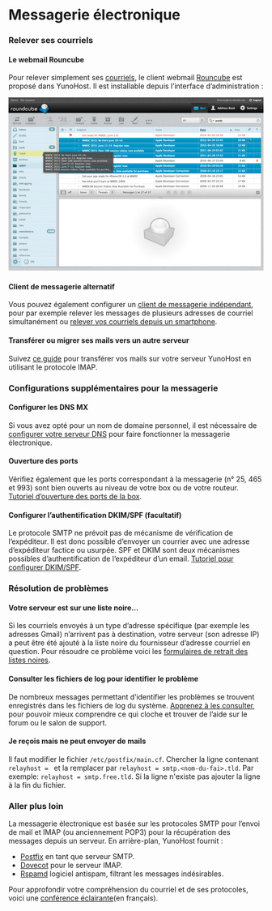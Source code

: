 # Messagerie électronique

### Relever ses courriels
#### Le webmail Rouncube
Pour relever simplement ses [courriels](https://fr.wikipedia.org/wiki/Courrier_%C3%A9lectronique), le client webmail [Rouncube](https://roundcube.net/) est proposé dans YunoHost. Il est installable depuis l’interface d’administration :

<img src="/images/mailview.jpg" width=650>

#### Client de messagerie alternatif
Vous pouvez également configurer un [client de messagerie indépendant](email_configure_client_fr), pour par exemple relever les messages de plusieurs adresses de courriel simultanément ou [relever vos courriels depuis un smartphone](email_configure_client_fr#Android)<!-- proposer plus de clients et rendre plus verbeux -->.

#### Transférer ou migrer ses mails vers un autre serveur
Suivez [ce guide](email_migration_fr)<!-- à clarifier --> pour transférer vos mails sur votre serveur YunoHost en utilisant le protocole IMAP.

### Configurations supplémentaires pour la messagerie
#### Configurer les DNS MX
Si vous avez opté pour un nom de domaine personnel, il est nécessaire de [configurer votre serveur DNS](/dns_config_fr)<!-- explication spécifique des DNS MX à ajouter sur cette page--> pour faire fonctionner la messagerie électronique.

#### Ouverture des ports
Vérifiez également que les ports correspondant à la messagerie (n° 25, 465 et 993) sont bien ouverts au niveau de votre box ou de votre routeur. [Tutoriel d’ouverture des ports de la box](/isp_box_config_fr).

#### Configurer l’authentification DKIM/SPF (facultatif)
Le protocole SMTP ne prévoit pas de mécanisme de vérification de l’expéditeur. Il est donc possible d’envoyer un courrier avec une adresse d’expéditeur factice ou usurpée. SPF et DKIM sont deux mécanismes possibles d’authentification de l’expéditeur d’un email. [Tutoriel pour configurer DKIM/SPF](dkim_fr).<!-- compliqué, à clarifier ? -->

### Résolution de problèmes
#### Votre serveur est sur une liste noire…
Si les courriels envoyés à un type d’adresse spécifique (par exemple les adresses Gmail) n’arrivent pas à destination, votre serveur (son adresse IP) a peut être été ajouté à la liste noire du fournisseur d’adresse courriel en question. Pour résoudre ce problème voici les [formulaires de retrait des listes noires](blacklist_forms_fr).

#### Consulter les fichiers de log pour identifier le problème
De nombreux messages permettant d’identifier les problèmes se trouvent enregistrés dans les fichiers de log du système. [Apprenez à les consulter](check_logfile_fr), pour pouvoir mieux comprendre ce qui cloche et trouver de l’aide sur le forum ou le salon de support.

<!-- ajouter une doc pour consulter ses logs des services mail -->

#### Je reçois mais ne peut envoyer de mails
Il faut modifier le fichier `/etc/postfix/main.cf`.
Chercher la ligne contenant `relayhost = ` et la remplacer par `relayhost = smtp.<nom-du-fai>.tld`. Par exemple: `relayhost = smtp.free.tld`.
Si la ligne n'existe pas ajouter la ligne à la fin du fichier.

### Aller plus loin
La messagerie électronique est basée sur les protocoles SMTP pour l’envoi de mail et IMAP (ou anciennement POP3) pour la récupération des messages depuis un serveur. En arrière-plan, YunoHost fournit :
* [Postfix](http://www.postfix.org) en tant que serveur SMTP.
* [Dovecot](http://www.dovecot.org) pour le serveur IMAP.
* [Rspamd](https://rspamd.com) logiciel antispam, filtrant les messages indésirables.

Pour approfondir votre compréhension du courriel et de ses protocoles, voici une [conférence éclairante](http://www.iletaitunefoisinternet.fr/lemail-par-benjamin-sonntag/index.html)(en français).
